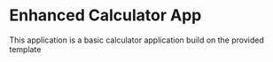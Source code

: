 # Enhanced Calculator App
This application is a basic calculator application build on the provided template
